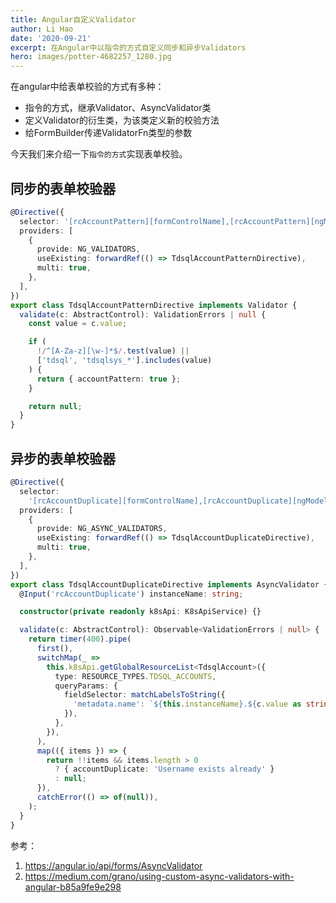 ```yaml
---
title: Angular自定义Validator
author: Li Hao
date: '2020-09-21'
excerpt: 在Angular中以指令的方式自定义同步和异步Validators
hero: images/potter-4682257_1280.jpg
---
```

在angular中给表单校验的方式有多种：

- 指令的方式，继承Validator、AsyncValidator类
- 定义Validator的衍生类，为该类定义新的校验方法
- 给FormBuilder传递ValidatorFn类型的参数

今天我们来介绍一下`指令的方式`实现表单校验。

## 同步的表单校验器

```typescript
@Directive({
  selector: '[rcAccountPattern][formControlName],[rcAccountPattern][ngModel]',
  providers: [
    {
      provide: NG_VALIDATORS,
      useExisting: forwardRef(() => TdsqlAccountPatternDirective),
      multi: true,
    },
  ],
})
export class TdsqlAccountPatternDirective implements Validator {
  validate(c: AbstractControl): ValidationErrors | null {
    const value = c.value;

    if (
      !/^[A-Za-z][\w-]*$/.test(value) ||
      ['tdsql', 'tdsqlsys_*'].includes(value)
    ) {
      return { accountPattern: true };
    }

    return null;
  }
}

```

## 异步的表单校验器

```typescript
@Directive({
  selector:
    '[rcAccountDuplicate][formControlName],[rcAccountDuplicate][ngModel]',
  providers: [
    {
      provide: NG_ASYNC_VALIDATORS,
      useExisting: forwardRef(() => TdsqlAccountDuplicateDirective),
      multi: true,
    },
  ],
})
export class TdsqlAccountDuplicateDirective implements AsyncValidator {
  @Input('rcAccountDuplicate') instanceName: string;

  constructor(private readonly k8sApi: K8sApiService) {}

  validate(c: AbstractControl): Observable<ValidationErrors | null> {
    return timer(400).pipe(
      first(),
      switchMap(_ =>
        this.k8sApi.getGlobalResourceList<TdsqlAccount>({
          type: RESOURCE_TYPES.TDSQL_ACCOUNTS,
          queryParams: {
            fieldSelector: matchLabelsToString({
              'metadata.name': `${this.instanceName}.${c.value as string}`,
            }),
          },
        }),
      ),
      map(({ items }) => {
        return !!items && items.length > 0
          ? { accountDuplicate: 'Username exists already' }
          : null;
      }),
      catchError(() => of(null)),
    );
  }
}
```

参考：

1. https://angular.io/api/forms/AsyncValidator
2. https://medium.com/grano/using-custom-async-validators-with-angular-b85a9fe9e298
